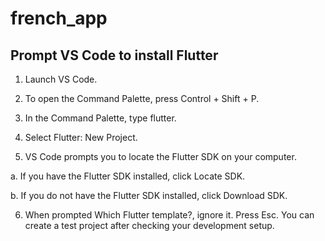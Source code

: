 # french_app

## Prompt VS Code to install Flutter

1. Launch VS Code.

2. To open the Command Palette, press Control + Shift + P.

3. In the Command Palette, type flutter.

4. Select Flutter: New Project.

5. VS Code prompts you to locate the Flutter SDK on your computer.

  a. If you have the Flutter SDK installed, click Locate SDK.

  b. If you do not have the Flutter SDK installed, click Download SDK.

6. When prompted Which Flutter template?, ignore it. Press Esc. You can create a test project after checking your development setup.
